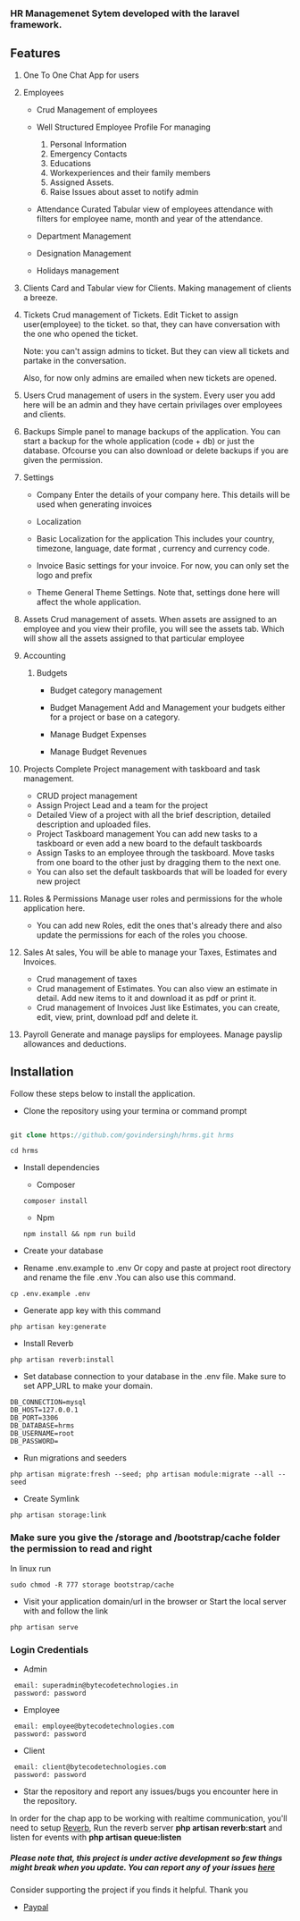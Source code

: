 ### HR Managemenet Sytem developed with the laravel framework. 

## Features 
1. One To One Chat App for users
2. Employees
    - Crud Management of employees
    - Well Structured Employee Profile For managing
        1. Personal Information
        2. Emergency Contacts
        3. Educations
        4. Workexperiences and their family members
        5. Assigned Assets.
        6. Raise Issues about asset to notify admin

    - Attendance
        Curated Tabular view of employees attendance with filters for employee name, month and year of the attendance.
    - Department Management
    - Designation Management
    - Holidays management
        
3. Clients
    Card and Tabular view for Clients. Making management of clients a breeze. 

4. Tickets
    Crud management of Tickets. 
    Edit Ticket to assign user(employee) to the ticket. so that, they can have conversation with the one who opened the ticket.
    
    Note: you can't assign admins to ticket. But they can view all tickets and partake in the conversation.

    Also, for now only admins are emailed when new tickets are opened.

5. Users
    Crud management of users in the system.
    Every user you add here will be an admin and they have certain privilages over employees and clients.

6. Backups
    Simple panel to manage backups of the application.
    You can start a backup for the whole application (code + db) or just the database. Ofcourse you can also download or delete backups if you are given the permission.

7. Settings
    - Company
        Enter the details of your company here. This details will be used when generating invoices 
    - Localization
    - Basic Localization for the application
        This includes your country, timezone, language, date format , currency and currency code.
    - Invoice 
        Basic settings for your invoice.
        For now, you can only set the logo and prefix

    - Theme
        General Theme Settings. Note that, settings done here will affect the whole application.
    
8. Assets
    Crud management of assets.
    When assets are assigned to an employee and you view their profile, you will see the assets tab. Which will show all the assets assigned to that particular employee
9. Accounting
    1. Budgets
        - Budget category management
        - Budget Management
            Add and Management your budgets either for a project or base on a category.
        
        - Manage Budget Expenses
        - Manage Budget Revenues

10. Projects
    Complete Project management with taskboard and task management.

    - CRUD project management
    - Assign Project Lead and a team for the project
    - Detailed View of a project with all the brief description, detailed description and uploaded files.
    - Project Taskboard management
    You can add new tasks to a taskboard or even add a new board to the default taskboards
    - Assign Tasks to an employee through the taskboard.
    Move tasks from one board to the other just by dragging them to the next one.
    - You can also set the default taskboards that will be loaded for every new project

11. Roles & Permissions
    Manage user roles and permissions for the whole application here.
    - You can add new Roles, edit the ones that's already there and also update the permissions for each of the roles you choose.


12. Sales 
    At sales, You will be able to manage your Taxes, Estimates and Invoices.
    - Crud management of taxes
    - Crud management of Estimates. You can also view an estimate in detail. Add new items to it and download it as pdf or print it.
    - Crud management of Invoices
        Just like Estimates, you can create, edit, view, print, download pdf and delete it.
        
13. Payroll
    Generate and manage payslips for employees.
    Manage payslip allowances and deductions.



## Installation

Follow these steps below to install the application.

- Clone the repository using your termina or command prompt
```php

git clone https://github.com/govindersingh/hrms.git hrms
```
```
cd hrms

```

- Install dependencies
    - Composer

	```
	composer install

	```
	- Npm
	```
	npm install && npm run build
	```

- Create your database

- Rename .env.example to .env Or copy and paste at project root directory and rename the file .env .You can also use this command.

```
cp .env.example .env

```

- Generate app key with this command
```
php artisan key:generate

```
- Install Reverb
```
php artisan reverb:install

```

- Set database connection to your database in the .env file. Make sure to set APP_URL to make your domain.

```
DB_CONNECTION=mysql
DB_HOST=127.0.0.1
DB_PORT=3306
DB_DATABASE=hrms
DB_USERNAME=root
DB_PASSWORD=

```

- Run migrations and seeders

```
php artisan migrate:fresh --seed; php artisan module:migrate --all --seed

```

- Create Symlink
```
php artisan storage:link
```

### Make sure you give the /storage and /bootstrap/cache folder the permission to read and right 

In linux run
```
sudo chmod -R 777 storage bootstrap/cache
```

- Visit your application domain/url in the browser or Start the local server with and follow the link 
```
php artisan serve

```

### Login Credentials

- Admin
```
 email: superadmin@bytecodetechnologies.in
 password: password
```

- Employee
```
 email: employee@bytecodetechnologies.com
 password: password
```

- Client
```
 email: client@bytecodetechnologies.com
 password: password
```


- Star the repository and report any issues/bugs you encounter here in the repository.


In order for the chap app to be working with realtime communication, you'll need to setup [Reverb](https://laravel.com/docs/11.x/reverb), Run the reverb server **php artisan reverb:start** and listen for events with **php artisan queue:listen**


##### Please note that, this project is under active development so few things might break when you update. You can report any of your issues [here](https://github.com/govindersingh/hrms/issues)

Consider supporting the project if you finds it helpful. Thank you
- [Paypal](https://www.paypal.me/govindersingh05)

